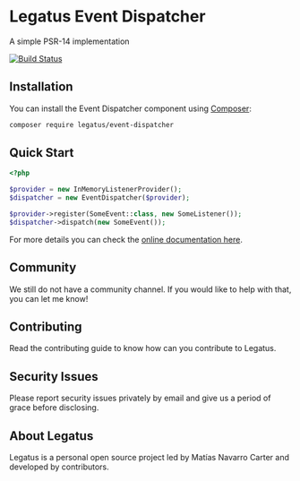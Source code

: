 Legatus Event Dispatcher
========================

A simple PSR-14 implementation

[![Build Status](https://drone.mnavarro.dev/api/badges/legatus/event-dispatcher/status.svg)](https://drone.mnavarro.dev/legatus/event-dispatcher)

## Installation
You can install the Event Dispatcher component using [Composer][composer]:

```bash
composer require legatus/event-dispatcher
```

## Quick Start

```php
<?php

$provider = new InMemoryListenerProvider();
$dispatcher = new EventDispatcher($provider);

$provider->register(SomeEvent::class, new SomeListener());
$dispatcher->dispatch(new SomeEvent());
```

For more details you can check the [online documentation here][docs].

## Community
We still do not have a community channel. If you would like to help with that, you can let me know!

## Contributing
Read the contributing guide to know how can you contribute to Legatus.

## Security Issues
Please report security issues privately by email and give us a period of grace before disclosing.

## About Legatus
Legatus is a personal open source project led by Matías Navarro Carter and developed by contributors.

[composer]: https://getcomposer.org/
[docs]: https://legatus.mnavarro.dev/components/event-dispatcher